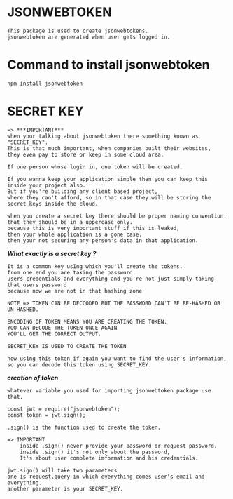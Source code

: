 # JSONWEBTOKEN

    This package is used to create jsonwebtokens.
    jsonwebtoken are generated when user gets logged in.

# Command to install jsonwebtoken

    npm install jsonwebtoken

# SECRET KEY 

    => ***IMPORTANT***
    when your talking about jsonwebtoken there something known as "SECRET_KEY".
    This is that much important, when companies built their websites,
    they even pay to store or keep in some cloud area.

    If one person whose login in, one token will be created.

    If you wanna keep your application simple then you can keep this inside your project also.
    But if you're building any client based project,
    where they can't afford, so in that case they will be storing the secret keys inside the cloud.

    when you create a secret key there should be proper naming convention.
    that they should be in a uppercase only.
    because this is very important stuff if this is leaked,
    then your whole application is a gone case.
    then your not securing any person's data in that application.

***What exactly is a secret key ?***

    It is a common key usIng which you'll create the tokens.
    from one end you are taking the password.
    users credentials and everything and you're not just simply taking that users password
    because now we are not in that hashing zone

    NOTE => TOKEN CAN BE DECCODED BUT THE PASSWORD CAN'T BE RE-HASHED OR UN-HASHED.

    ENCODING OF TOKEN MEANS YOU ARE CREATING THE TOKEN.
    YOU CAN DECODE THE TOKEN ONCE AGAIN
    YOU'LL GET THE CORRECT OUTPUT.

    SECRET_KEY IS USED TO CREATE THE TOKEN

    now using this token if again you want to find the user's information,
    so you can decode this token using SECRET_KEY.

***creation of token***

    whatever variable you used for importing jsonwebtoken package use that.

    const jwt = require("jsonwebtoken");
    const token = jwt.sign();

    .sign() is the function used to create the token.

    => IMPORTANT
        inside .sign() never provide your password or request password.
        inside .sign() it's not only about the password,
        It's about user complete imformation and his credentials.

    jwt.sign() will take two parameters
    one is request.query in which everything comes user's email and everything.
    another parameter is your SECRET_KEY.